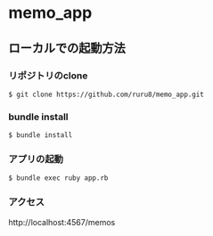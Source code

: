 # memo_app
## ローカルでの起動方法
### リポジトリのclone
```
$ git clone https://github.com/ruru8/memo_app.git
```
### bundle install
```
$ bundle install
```
### アプリの起動
```
$ bundle exec ruby app.rb
```
### アクセス
http://localhost:4567/memos
